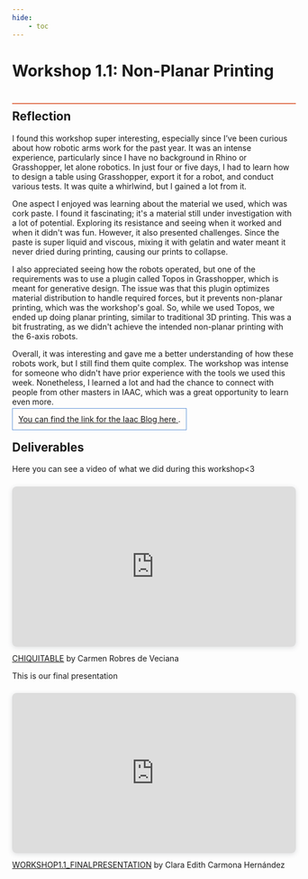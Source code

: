 ```yaml
---
hide:
    - toc
---
```


# Workshop 1.1: Non-Planar Printing
<div style="height:2px; background-color: #E17858; margin-top: 40px; margin-bottom: -20px;"></div>

## Reflection
I found this workshop super interesting, especially since I’ve been curious about how robotic arms work for the past year. It was an intense experience, particularly since I have no background in Rhino or Grasshopper, let alone robotics. In just four or five days, I had to learn how to design a table using Grasshopper, export it for a robot, and conduct various tests. It was quite a whirlwind, but I gained a lot from it.

One aspect I enjoyed was learning about the material we used, which was cork paste. I found it fascinating; it's a material still under investigation with a lot of potential. Exploring its resistance and seeing when it worked and when it didn't was fun. However, it also presented challenges. Since the paste is super liquid and viscous, mixing it with gelatin and water meant it never dried during printing, causing our prints to collapse.

I also appreciated seeing how the robots operated, but one of the requirements was to use a plugin called Topos in Grasshopper, which is meant for generative design. The issue was that this plugin optimizes material distribution to handle required forces, but it prevents non-planar printing, which was the workshop's goal. So, while we used Topos, we ended up doing planar printing, similar to traditional 3D printing. This was a bit frustrating, as we didn't achieve the intended non-planar printing with the 6-axis robots.

Overall, it was interesting and gave me a better understanding of how these robots work, but I still find them quite complex. The workshop was intense for someone who didn't have prior experience with the tools we used this week. Nonetheless, I learned a lot and had the chance to connect with people from other masters in IAAC, which was a great opportunity to learn even more.

<span style="background-color: #FFFCFA; padding: 10px; border: 1px solid #699ADA;"> [You can find the link for the Iaac Blog here ](https://blog.iaac.net/bio-additive-manufacturing-mrac-workshop-1-1/).</span>

## Deliverables

Here you can see a video of what we did during this workshop<3

<div style="position: relative; width: 100%; height: 0; padding-top: 56.2500%;
 padding-bottom: 0; box-shadow: 0 2px 8px 0 rgba(63,69,81,0.16); margin-top: 1.6em; margin-bottom: 0.9em; overflow: hidden;
 border-radius: 8px; will-change: transform;">
  <iframe loading="lazy" style="position: absolute; width: 100%; height: 100%; top: 0; left: 0; border: none; padding: 0;margin: 0;"
    src="https://www.canva.com/design/DAGUefzzYWM/v1Hv6Qb40SpF90aWoLl6sw/watch?embed" allowfullscreen="allowfullscreen" allow="fullscreen">
  </iframe>
</div>
<a href="https:&#x2F;&#x2F;www.canva.com&#x2F;design&#x2F;DAGUefzzYWM&#x2F;v1Hv6Qb40SpF90aWoLl6sw&#x2F;watch?utm_content=DAGUefzzYWM&amp;utm_campaign=designshare&amp;utm_medium=embeds&amp;utm_source=link" target="_blank" rel="noopener">CHIQUITABLE</a> by Carmen Robres de Veciana

This is our final presentation

<div style="position: relative; width: 100%; height: 0; padding-top: 56.2500%;
 padding-bottom: 0; box-shadow: 0 2px 8px 0 rgba(63,69,81,0.16); margin-top: 1.6em; margin-bottom: 0.9em; overflow: hidden;
 border-radius: 8px; will-change: transform;">
  <iframe loading="lazy" style="position: absolute; width: 100%; height: 100%; top: 0; left: 0; border: none; padding: 0;margin: 0;"
    src="https://www.canva.com/design/DAGUYXze03A/TLhv_jKkRw-cSlkE8Zi-bA/view?embed" allowfullscreen="allowfullscreen" allow="fullscreen">
  </iframe>
</div>
<a href="https:&#x2F;&#x2F;www.canva.com&#x2F;design&#x2F;DAGUYXze03A&#x2F;TLhv_jKkRw-cSlkE8Zi-bA&#x2F;view?utm_content=DAGUYXze03A&amp;utm_campaign=designshare&amp;utm_medium=embeds&amp;utm_source=link" target="_blank" rel="noopener">WORKSHOP1.1_FINALPRESENTATION</a> by Clara Edith Carmona Hernández




